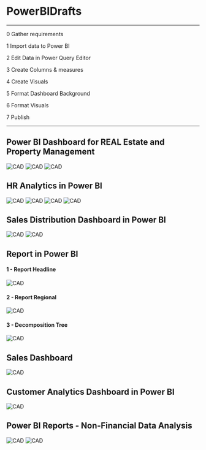 # PowerBIDrafts
<!--  ![CAD](pics/Sales.png) -->

--------------------

0 Gather requirements

1 Import data to Power BI

2 Edit Data in Power Query Editor

3 Create Columns & measures

4 Create Visuals

5 Format Dashboard Background

6 Format Visuals

7 Publish

-------------------
## Power BI Dashboard for REAL Estate and Property Management

![CAD](pics/overviewRealEst.png)
![CAD](pics/locationRealEst.png)
![CAD](pics/aboutRealEst.png)


## HR Analytics in Power BI


![CAD](pics/HRAnalyticsOverview.png)
![CAD](pics/HRAnalyticsDemographics2.png)
![CAD](pics/HRAnalyticsPerformanceTracker3.png)
![CAD](pics/HRAnalyticsAttrition4.png)

## Sales Distribution Dashboard in Power BI 





![CAD](pics/SalesDistributionLightTheme.png)
![CAD](pics/SalesDistributionDarkTheme.png)


## Report in Power BI


#### 1 - Report Headline
![CAD](pics/ReportHeadline.png)
#### 2 - Report Regional
![CAD](pics/ReportRegional.png)
#### 3 - Decomposition Tree
![CAD](pics/ReportDecompositionTree.png)


## Sales Dashboard





![CAD](pics/SalesUpdated.png)

## Customer Analytics Dashboard in Power BI


![CAD](pics/CustomerFeedback.png)

## Power BI Reports - Non-Financial Data Analysis
![CAD](pics/studentsReport.png)
![CAD](pics/staffReport.png)



